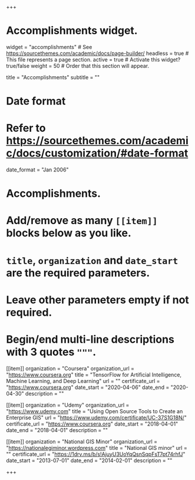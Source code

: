 +++
# Accomplishments widget.
widget = "accomplishments"  # See https://sourcethemes.com/academic/docs/page-builder/
headless = true  # This file represents a page section.
active = true  # Activate this widget? true/false
weight = 50  # Order that this section will appear.

title = "Accomplish&shy;ments"
subtitle = ""

# Date format
#   Refer to https://sourcethemes.com/academic/docs/customization/#date-format
date_format = "Jan 2006"

# Accomplishments.
#   Add/remove as many `[[item]]` blocks below as you like.
#   `title`, `organization` and `date_start` are the required parameters.
#   Leave other parameters empty if not required.
#   Begin/end multi-line descriptions with 3 quotes `"""`.

[[item]]
  organization = "Coursera"
  organization_url = "https://www.coursera.org"
  title = "TensorFlow for Artificial Intelligence, Machine Learning, and Deep Learning"
  url = ""
  certificate_url = "https://www.coursera.org"
  date_start = "2020-04-06"
  date_end = "2020-04-30"
  description = ""

 [[item]]
  organization = "Udemy"
  organization_url = "https://www.udemy.com"
  title = "Using Open Source Tools to Create an Enterprise GIS"
  url = "https://www.udemy.com/certificate/UC-37S1G18N/"
  certificate_url = "https://www.coursera.org"
  date_start = "2018-04-01"
  date_end = "2018-04-01"
  description = ""

[[item]]
  organization = "National GIS Minor"
  organization_url = "https://nationalegiminor.wordpress.com"
  title = "National GIS minor"
  url = ""
  certificate_url = "https://1drv.ms/b/s!AjuyU3UoYqQsnSqpFsT7pt74rhfJ"
  date_start = "2013-07-01"
  date_end = "2014-02-01"
  description = ""

+++
